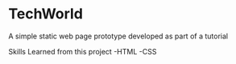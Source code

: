# TechWorld
A simple static web page prototype developed as part of a tutorial

Skills Learned from this project
-HTML
-CSS
